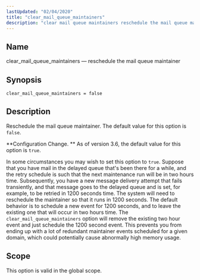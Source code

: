```yaml
---
lastUpdated: "02/04/2020"
title: "clear_mail_queue_maintainers"
description: "clear mail queue maintainers reschedule the mail queue maintainer clear mail queue maintainers false Reschedule the mail queue maintainer The default value for this option is false Configuration Change As of version 3 6 the default value for this option is true In some circumstances you may wish to set..."
---
```


<a name="conf.ref.clear_mail_queue_maintainers"></a> 
## Name

clear_mail_queue_maintainers — reschedule the mail queue maintainer

## Synopsis

`clear_mail_queue_maintainers = false`

<a name="idp8501952"></a> 
## Description

Reschedule the mail queue maintainer. The default value for this option is `false`.

**Configuration Change. ** As of version 3.6, the default value for this option is `true`.

In some circumstances you may wish to set this option to `true`. Suppose that you have mail in the delayed queue that's been there for a while, and the retry schedule is such that the next maintenance run will be in two hours time. Subsequently, you have a new message delivery attempt that fails transiently, and that message goes to the delayed queue and is set, for example, to be retried in 1200 seconds time. The system will need to reschedule the maintainer so that it runs in 1200 seconds. The default behavior is to schedule a new event for 1200 seconds, and to leave the existing one that will occur in two hours time. The `clear_mail_queue_maintainers` option will remove the existing two hour event and just schedule the 1200 second event. This prevents you from ending up with a lot of redundant maintainer events scheduled for a given domain, which could potentially cause abnormally high memory usage.

<a name="idp8508336"></a> 
## Scope

This option is valid in the global scope.